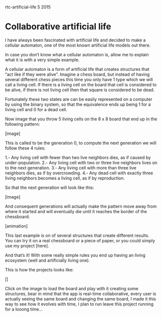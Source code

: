 <permalink>rtc-artificial-life</permalink>
<month>5</month>
<year>2015</year>

# Collaborative artificial life

I have always been fascinated with artificial life and decided to make a cellular automaton, one of the most known artificial life models out there.

In case you don’t know what a cellular automaton is, allow me to explain what it is with a very simple example.

A cellular automaton is a form of artificial life that creates structures that “act like if they were alive”. Imagine a chess board, but instead of having several different chess pieces this time you only have 1 type which we will call a living cell. If there is a living cell on the board that cell is considered to be alive, if there is not living cell then that square is considered to be dead.

Fortunately these two states are can be easily represented on a computer by using the binary system, so that the equivalence ends up being 1 for a living cell and 0 for a dead cell.

Now image that you throw 5 living cells on the 8 x 8 board that end up in the following pattern:

[image]

This is called to be the generation 0, to compute the next generation we will follow these 4 rules:

1.- Any living cell with fewer than two live neighbors dies, as if caused by under-population.
2.- Any living cell with two or three live neighbors lives on to the next generation.
3.- Any living cell with more than three live neighbors dies, as if by overcrowding.
4.- Any dead cell with exactly three living neighbors becomes a living cell, as if by reproduction.

So that the next generation will look like this:

[image]

And consequent generations will actually make the pattern move away from where it started and will eventually die until it reaches the border of the chessboard.

[animation]

This last example is on of several structures that create different results. You can try it on a real chessboard or a piece of paper, or you could simply use my project [here].

And that’s it! With some really simple rules you end up having an living ecosystem (well and artificially living one).

This is how the projects looks like:

[]

Click on the image to load the board and play with it creating some structures, bear in mind that the app is real-time collaborative, every user is actually seeing the same board and changing the same board, I made it this way to see how it evolves with time, I plan to run leave this project running for a looong time...